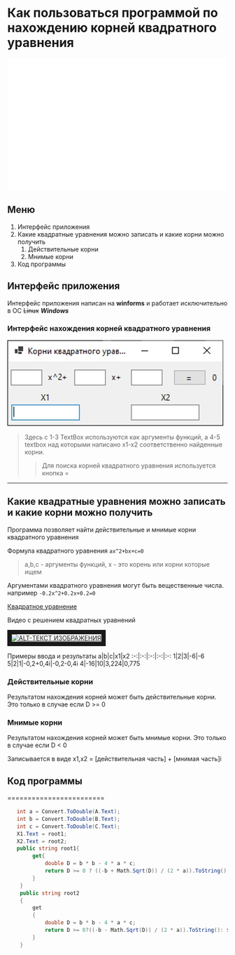 # Как пользоваться программой по нахождению корней квадратного уравнения
<div style="width: 100%;">
    <img src="header.svg" width="800" height="300">
</div>

## Меню
1. Интерфейс приложения
1. Какие квадратные уравнения можно записать и какие корни можно получить
   1. Действительные корни
   1. Мнимые корни
1. Код программы
## Интерфейс приложения
Интерфейс приложения написан на **winforms** и работает исключительно в ОС ~~Linux~~ ***Windows***

### Интерфейс нахождения корней квадратного уравнения

![Локальное изображение](l3r77DvVqiQ.jpg "Интерфейс приложения")

>Здесь с 1-3 TextBox используются как аргументы функций, а 4-5 textbox над которыми написано x1-x2 соответственно найденные корни.
>> Для поиска корней квадратного уравнения используется кнопка =
---
## Какие квадратные уравнения можно записать и какие корни можно получить
Программа позволяет найти действительные и мнимые корни квадратного уравнения

Формула квадратного уравнения `ax^2+bx+c=0`
>a,b,c - аргументы функций, x - это корень или корни которые ищем

Аргументами квадратного уравнения могут быть вещественные числа. например `-0.2x^2+0.2x+0.2=0`

[Квадратное уравнение](https://ru.wikipedia.org/wiki/%D0%9A%D0%B2%D0%B0%D0%B4%D1%80%D0%B0%D1%82%D0%BD%D0%BE%D0%B5_%D1%83%D1%80%D0%B0%D0%B2%D0%BD%D0%B5%D0%BD%D0%B8%D0%B5 "Корни")

Видео с решением квадратных уравнений

<a href="https://www.youtube.com/watch?v=a3IVdU_gung" target="_blank"> <img src="https://i.ytimg.com/vi/a3IVdU_gung/maxresdefault.jpg" alt="ALT-ТЕКСТ ИЗОБРАЖЕНИЯ" width="360" height="180" border="10" /></a>

Примеры ввода и результаты
a|b|c|x1|x2
:-:|:-:|:-:|:-:|:-:
1|2|3|-6|-6
5|2|1|-0,2+0,4i|-0,2-0,4i
4|-16|10|3,224|0,775

### Действительные корни
Результатом нахождения корней может быть действительные корни. Это только в случае если D >= 0
### Мнимые корни
Результатом нахождения корней может быть мнимые корни. Это только в случае если D < 0

Записывается в виде x1,x2 = [действительная часть] + [мнимая часть]i
## Код программы
========================
```C#
   int a = Convert.ToDouble(A.Text);
   int b = Convert.ToDouble(B.Text);
   int c = Convert.ToDouble(C.Text);
   X1.Text = root1;
   X2.Text = root2;
   public string root1{ 
        get{
            double D = b * b - 4 * a * c;
            return D >= 0 ? ((-b + Math.Sqrt(D)) / (2 * a)).ToString():$"{-b / (2 * a)} + {Math.Sqrt(-D) / (2 * a)}i";
        } 
    }
    public string root2
    {
        get
        {
            double D = b * b - 4 * a * c;
            return D >= 0?((-b - Math.Sqrt(D)) / (2 * a)).ToString(): $"{-b / (2 * a)} - {Math.Sqrt(-D) / (2 * a)}i";
        }
    }
```
